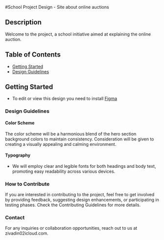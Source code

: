 #School Project Design - Site about online auctions

## Description
Welcome to the project, a school initiative aimed at explaining the online auction.

## Table of Contents

- [Getting Started](#getting-started)
- [Design Guidelines](#design-guidelines)


## Getting Started

- To edit or view this design you need to install [Figma](https://www.figma.com/)

### Design Guidelines

#### Color Scheme

The color scheme will be a harmonious blend of the hero section background colors to maintain consistency. 
Consideration will be given to creating a visually appealing and calming environment.

#### Typography

- We will employ clear and legible fonts for both headings and body text, promoting easy readability across various devices.
### How to Contribute
If you are interested in contributing to the project, feel free to get involved by providing feedback, suggesting design enhancements,
or participating in testing phases. Check the Contributing Guidelines for more details.

### Contact
For any inquiries or collaboration opportunities, reach out to us at zivadin02icloud.com.


